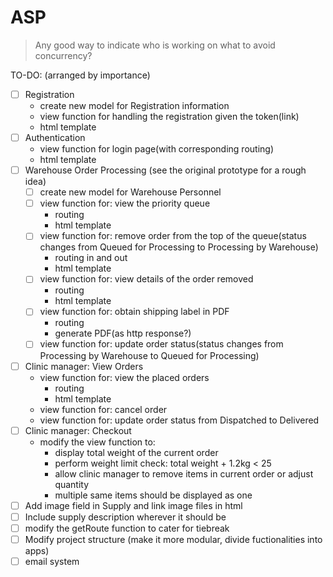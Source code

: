# ASP
>Any good way to indicate who is working on what to avoid concurrency?


TO-DO: (arranged by importance)
- [ ] Registration
  - create new model for Registration information
  - view function for handling the registration given the token(link)
  - html template
- [ ] Authentication
  - view function for login page(with corresponding routing)
  - html template
- [ ] Warehouse Order Processing (see the original prototype for a rough idea)
  - [ ] create new model for Warehouse Personnel
  - [ ] view function for: view the priority queue
    - routing
    - html template
  - [ ] view function for: remove order from the top of the queue(status changes from Queued for Processing to Processing by Warehouse)
    - routing in and out
    - html template
  - [ ] view function for: view details of the order removed
    - routing
    - html template
  - [ ] view function for: obtain shipping label in PDF
    - routing
    - generate PDF(as http response?)
  - [ ] view function for: update order status(status changes from Processing by Warehouse to Queued for Processing)
- [ ] Clinic manager: View Orders
  - view function for: view the placed orders
    - routing
    - html template
  - view function for: cancel order
  - view function for: update order status from Dispatched to Delivered
- [ ] Clinic manager: Checkout
  - modify the view function to:
    - display total weight of the current order
    - perform weight limit check: total weight + 1.2kg < 25
    - allow clinic manager to remove items in current order or adjust quantity
    - multiple same items should be displayed as one
- [ ] Add image field in Supply and link image files in html
- [ ] Include supply description wherever it should be
- [ ] modify the getRoute function to cater for tiebreak
- [ ] Modify project structure (make it more modular, divide fuctionalities into apps)
- [ ] email system
